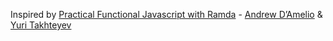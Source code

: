 Inspired by [Practical Functional Javascript with Ramda](http://developer.telerik.com/featured/practical-functional-javascript-ramda/) - [Andrew D’Amelio](https://twitter.com/andrewdamelio) & [Yuri Takhteyev](https://twitter.com/qaramazov)